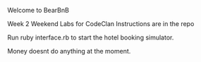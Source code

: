 Welcome to BearBnB

Week 2 Weekend Labs for CodeClan
Instructions are in the repo

Run 
  ruby interface.rb 
to start the hotel booking simulator.

Money doesnt do anything at the moment.

